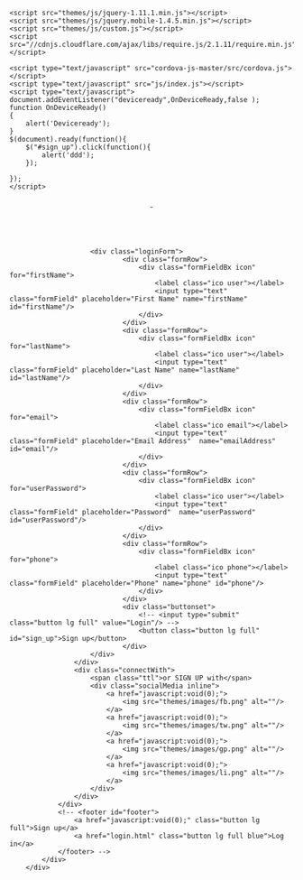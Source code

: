 <html>
<head>
	<meta charset="utf-8">
	<meta name="viewport" content="width=device-width, initial-scale=1">
	<title>Babzer</title>
	<!-- <link rel="stylesheet" href="themes/css/babzer.css" /> -->
	<link rel="stylesheet" href="themes/css/jquery.mobile.icons.min.css" />
	<link rel="stylesheet" href="themes/css/jquery.mobile.structure-1.4.5.min.css" />
	<link rel="stylesheet" href="themes/css/style.css" />
	<link rel="stylesheet" href="themes/css/responsive.css" />
	
	<script src="themes/js/jquery-1.11.1.min.js"></script>
	<script src="themes/js/jquery.mobile-1.4.5.min.js"></script>
	<script src="themes/js/custom.js"></script>
	<script src="//cdnjs.cloudflare.com/ajax/libs/require.js/2.1.11/require.min.js"></script>

	<script type="text/javascript" src="cordova-js-master/src/cordova.js"></script>
	<script type="text/javascript" src="js/index.js"></script>	
	<script type="text/javascript">
	document.addEventListener("deviceready",OnDeviceReady,false );	
	function OnDeviceReady()
	{
		alert('Deviceready');
	}
	$(document).ready(function(){ 
		$("#sign_up").click(function(){ 
			alert('ddd');
		});
		
	});
	</script>	
</head>
<body class="app" id="app" onload="onLoad()">
	<div data-role="page" data-theme="a">
		<div data-role="header" data-position="fixed" class="grayHeader">
			<header id="header">
				<div class="headerCont">
					<a href="index.html" class="previous" data-transition="slide">&nbsp;</a>
					<div class="spacer"></div>
				</div>
			</header>
		</div>
		<div data-role="content" data-theme="a">
			<div class="mainSite loginPage signUpPage">				
				<div class="pageBody">
					<div class="pageContainer white" style="padding-top:0;">
						<div class="homeLogo inline">
							<img src="themes/images/logo.png" alt=""/>
						</div>	


						<div class="loginForm">
								<div class="formRow">
									<div class="formFieldBx icon" for="firstName">
										<label class="ico user"></label>
										<input type="text" class="formField" placeholder="First Name" name="firstName" id="firstName"/>
									</div>
								</div>
								<div class="formRow">
									<div class="formFieldBx icon" for="lastName">
										<label class="ico user"></label>
										<input type="text" class="formField" placeholder="Last Name" name="lastName" id="lastName"/>
									</div>
								</div>
								<div class="formRow">
									<div class="formFieldBx icon" for="email">
										<label class="ico email"></label>
										<input type="text" class="formField" placeholder="Email Address"  name="emailAddress" id="email"/>
									</div>
								</div>
								<div class="formRow">
									<div class="formFieldBx icon" for="userPassword">
										<label class="ico user"></label>
										<input type="text" class="formField" placeholder="Password"  name="userPassword" id="userPassword"/>
									</div>
								</div>
								<div class="formRow">
									<div class="formFieldBx icon" for="phone">
										<label class="ico phone"></label>
										<input type="text" class="formField" placeholder="Phone" name="phone" id="phone"/>
									</div>
								</div>
								<div class="buttonset">
									<!-- <input type="submit" class="button lg full" value="Login"/> -->
									<button class="button lg full" id="sign_up">Sign up</button>
								</div>
						</div>
					</div>					
					<div class="connectWith">
						<span class="ttl">or SIGN UP with</span>
						<div class="socialMedia inline">
							<a href="javascript:void(0);">
								<img src="themes/images/fb.png" alt=""/>
							</a>
							<a href="javascript:void(0);">
								<img src="themes/images/tw.png" alt=""/>
							</a>
							<a href="javascript:void(0);">
								<img src="themes/images/gp.png" alt=""/>
							</a>
							<a href="javascript:void(0);">
								<img src="themes/images/li.png" alt=""/>
							</a>
						</div>
					</div>
				</div>	
				<!-- <footer id="footer">
					<a href="javascript:void(0);" class="button lg full">Sign up</a>
					<a href="login.html" class="button lg full blue">Log in</a>
				</footer> -->
			</div>
		</div> 	
<!-- 		<div data-role="footer" data-position="fixed">
			<div class="copyright">
				&copy; 2016-17 WannaPronto LLC<br/>
				All Rights Reserved.
			</div>
		</div>
 -->	</div>
</body>
</html>
